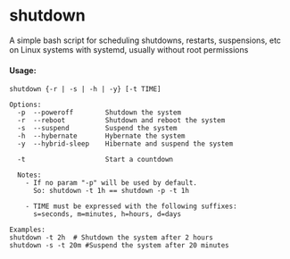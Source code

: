 # shutdown
A simple bash script for scheduling shutdowns, restarts, suspensions, etc on Linux systems with systemd, usually without root permissions

#### Usage:
    shutdown {-r | -s | -h | -y} [-t TIME]

    Options:
      -p  --poweroff        Shutdown the system
      -r  --reboot          Shutdown and reboot the system
      -s  --suspend         Suspend the system
      -h  --hybernate       Hybernate the system
      -y  --hybrid-sleep    Hibernate and suspend the system

      -t                    Start a countdown

      Notes:
        - If no param "-p" will be used by default.
          So: shutdown -t 1h == shutdown -p -t 1h
        
        - TIME must be expressed with the following suffixes:
          s=seconds, m=minutes, h=hours, d=days

    Examples:
    shutdown -t 2h  # Shutdown the system after 2 hours
    shutdown -s -t 20m #Suspend the system after 20 minutes
